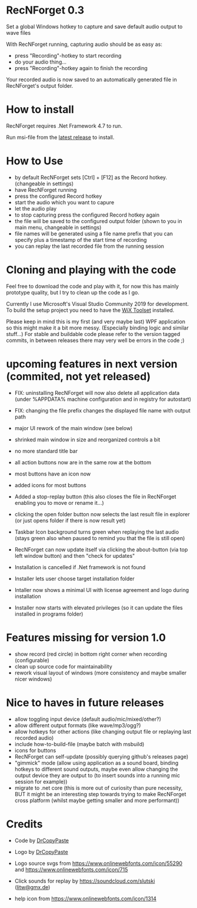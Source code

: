 # RecNForget 0.3
Set a global Windows hotkey to capture and save default audio output to wave files

With RecNForget running, capturing audio should be as easy as:
- press "Recording"-hotkey to start recording
- do your audio thing...
- press "Recording"-hotkey again to finish the recording

Your recorded audio is now saved to an automatically generated file in RecNForget's output folder.

# How to install
RecNForget requires .Net Framework 4.7 to run.

Run msi-file from the [latest release](https://github.com/DrCopyPaste/RecNForget/releases/latest) to install.

# How to Use
- by default RecNForget sets [Ctrl] + [F12] as the Record hotkey. (changeable in settings)
- have RecNForget running
- press the configured Record hotkey
- start the audio which you want to capure
- let the audio play
- to stop capturing press the configured Record hotkey again
- the file will be saved to the configured output folder (shown to you in main menu, changeable in settings)
- file names will be generated using a file name prefix that you can specify plus a timestamp of the start time of recording
- you can replay the last recorded file from the running session

# Cloning and playing with the code
Feel free to download the code and play with it, for now this has mainly prototype quality, but I try to clean up the code as I go.

Currently I use Microsoft's Visual Studio Community 2019 for development.
To build the setup project you need to have the [WiX Toolset](https://wixtoolset.org/releases/v3.11.2/stable) installed.

Please keep in mind this is my first (and very maybe last) WPF application so this might make it a bit more messy. (Especially binding logic and similar stuff...)
For stable and buildable code please refer to the version tagged commits, in between releases there may very well be errors in the code ;)

# upcoming features in next version (commited, not yet released)
- FIX: uninstalling RecNForget will now also delete all application data (under %APPDATA% machine configuration and in registry for autostart)
- FIX: changing the file prefix changes the displayed file name with output path

- major UI rework of the main window (see below)
- shrinked main window in size and reorganized controls a bit
- no more standard title bar
- all action buttons now are in the same row at the bottom
- most buttons have an icon now
- added icons for most buttons
- Added a stop-replay button (this also closes the file in RecNForget enabling you to move or rename it...)
- clicking the open folder button now selects the last result file in explorer (or just opens folder if there is now result yet)
- Taskbar Icon background turns green when replaying the last audio (stays green also when paused to remind you that the file is still open)
- RecNForget can now update itself via clicking the about-button (via top left window button) and then "check for updates"
- Installation is cancelled if .Net framework is not found
- Installer lets user choose target installation folder
- Intaller now shows a minimal UI with license agreement and logo during installation
- Installer now starts with elevated privileges (so it can update the files installed in programs folder)

# Features missing for version 1.0
- show record (red circle) in bottom right corner when recording (configurable)
- clean up source code for maintainability
- rework visual layout of windows (more consistency and maybe smaller nicer windows)

# Nice to haves in future releases
- allow toggling input device (default audio/mic/mixed/other?)
- allow different output formats (like wave/mp3/ogg?)
- allow hotkeys for other actions (like changing output file or replaying last recorded audio)
- include how-to-build-file (maybe batch with msbuild)
- icons for buttons
- RecNForget can self-update (possibly querying github's releases page)
- "gimmick" mode (allow using application as a sound board, binding hotkeys to different sound outputs, maybe even allow changing the output device they are output to (to insert sounds into a running mic session for example))
- migrate to .net core (this is more out of curiosity than pure necessity, BUT it might be an interesting step towards trying to make RecNForget cross platform (whilst maybe getting smaller and more performant))

# Credits
- Code by [DrCopyPaste](https://github.com/DrCopyPaste)
- Logo by [DrCopyPaste](https://github.com/DrCopyPaste)
- Logo source svgs from https://www.onlinewebfonts.com/icon/55290 and https://www.onlinewebfonts.com/icon/715
- Click sounds for replay by https://soundcloud.com/slutski (litw@gmx.de)

- help icon from https://www.onlinewebfonts.com/icon/1314